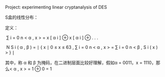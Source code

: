 Project: experimenting linear cryptanalysis of DES

S盒的线性分布：

定义：

​ ∑ i = 0 n < α , x > = x [ α i ] ⊕ x [ α i ] ⊕ . . . 

​ N S i ( α , β ) = ∣ { x ∣ 0 ≤ x ≤ 63 , ∑ i = 0 n < α , x > = ∑ i = 0 n < β , S i ( x ) > } ∣ 

其中，称 α 和 β 为掩码，在二进制层面比较好理解，假如α = 0011，x = 1110，那么< α , x > = 1 ⊕ 0 = 1
